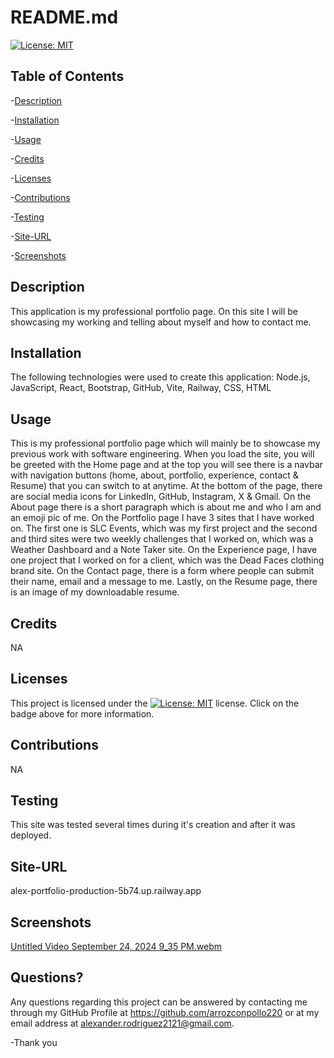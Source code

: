 
  # README.md
  
 [![License: MIT](https://img.shields.io/badge/License-MIT-yellow.svg)](https://opensource.org/licenses/MIT)
  ## Table of Contents
  
 -[Description](#Description)
  
 -[Installation](#Installation)
  
 -[Usage](#Usage)
  
 -[Credits](#Credits)
  
 -[Licenses](#Licenses)
  
 -[Contributions](#Contributions)
  
 -[Testing](#Testing)
  
 -[Site-URL](#Site-URL)
  
 -[Screenshots](#Screenshots)

  ## Description
  This application is my professional portfolio page. On this site I will be showcasing my working and telling about myself and how to contact me.

  ## Installation
  The following technologies were used to create this application: Node.js, JavaScript, React, Bootstrap, GitHub, Vite, Railway, CSS, HTML

  ## Usage
  This is my professional portfolio page which will mainly be to showcase my previous work with software engineering. When you load the site, you will be greeted with the Home page and at the top you will see there is a navbar with navigation buttons (home, about, portfolio, experience, contact & Resume) that you can switch to at anytime. At the bottom of the page, there are social media icons for LinkedIn, GitHub, Instagram, X & Gmail. On the About page there is a short paragraph which is about me and who I am and an emoji pic of me. On the Portfolio page I have 3 sites that I have worked on. The first one is SLC Events, which was my first project and the second and third sites were two weekly challenges that I worked on, which was a Weather Dashboard and a Note Taker site. On the Experience page, I have one project that I worked on for a client, which was the Dead Faces clothing brand site. On the Contact page, there is a form where people can submit their name, email and a message to me. Lastly, on the Resume page, there is an image of my downloadable resume.

  ## Credits
  NA

  ## Licenses
  This project is licensed under the [![License: MIT](https://img.shields.io/badge/License-MIT-yellow.svg)](https://opensource.org/licenses/MIT) license. Click on the badge above for more information.

  ## Contributions
  NA

  ## Testing
  This site was tested several times during it's creation and after it was deployed. 

  ## Site-URL
  alex-portfolio-production-5b74.up.railway.app

  ## Screenshots
  [Untitled Video September 24, 2024 9_35 PM.webm](https://github.com/user-attachments/assets/3e05ad54-f093-4a1d-95eb-a0b29fd46edb)

  ## Questions?
  Any questions regarding this project can be answered by contacting me through my GitHub Profile at https://github.com/arrozconpollo220 or at my email address at alexander.rodriguez2121@gmail.com. 

  -Thank you

